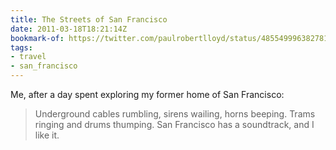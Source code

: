 ```yaml
---
title: The Streets of San Francisco
date: 2011-03-18T18:21:14Z
bookmark-of: https://twitter.com/paulrobertlloyd/status/48554999638278144
tags:
- travel
- san_francisco
---
```

Me, after a day spent exploring my former home of San Francisco:

> Underground cables rumbling, sirens wailing, horns beeping. Trams ringing and drums thumping. San Francisco has a soundtrack, and I like it.
